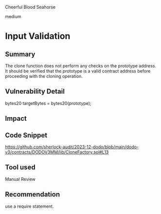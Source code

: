 Cheerful Blood Seahorse

medium

# Input Validation

## Summary
The clone function does not perform any checks on the prototype address. It should be verified that the prototype is a valid contract address before proceeding with the cloning operation.

## Vulnerability Detail
  bytes20 targetBytes = bytes20(prototype);
## Impact

## Code Snippet
https://github.com/sherlock-audit/2023-12-dodo/blob/main/dodo-v3/contracts/DODOV3MM/lib/CloneFactory.sol#L13 
## Tool used

Manual Review

## Recommendation
use a require statement.